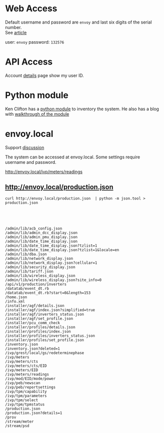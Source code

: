 
# Web Access

Default username and password are `envoy` and last six digits of the serial number.  
See [article](https://support.enphase.com/s/article/What-is-the-Username-and-Password-for-the-Administration-page-of-the-Envoy-local-interface)

user: `envoy`
password: `132576`


# API Access

Account [details](https://enlighten.enphaseenergy.com/account) page show my user ID.   

# Python module 

Ken Clifton has a [python module](https://github.com/ken-clifton/Enphase-Envoy-S-Inventory-Python)
to inventory the system.  He also has a blog with [walkthrough of the module](https://www.kenclifton.com/wordpress/2017/06/enphase-envoy-s-per-panel-python-script-walkthrough/)


# envoy.local

Support [discussion](https://stackoverflow.com/questions/352098/how-can-i-pretty-print-json-in-a-shell-script)

The system can be accessed at envoy.local.  Some settings require username and password.  

http://envoy.local/ivp/meters/readings


## http://envoy.local/production.json 

	curl http://envoy.local/production.json  | python -m json.tool > production.json





	/admin/lib/acb_config.json
	/admin/lib/admin_dcc_display.json
	/admin/lib/admin_pmu_display.json
	/admin/lib/date_time_display.json
	/admin/lib/date_time_display.json?tzlist=1
	/admin/lib/date_time_display.json?tzlist=1&locale=en
	/admin/lib/dba.json
	/admin/lib/network_display.json
	/admin/lib/network_display.json?cellular=1
	/admin/lib/security_display.json
	/admin/lib/tariff.json
	/admin/lib/wireless_display.json
	/admin/lib/wireless_display.json?site_info=0
	/api/v1/production/inverters
	/datatab/event_dt.rb
	/datatab/event_dt.rb?start=0&length=153
	/home.json
	/info.xml
	/installer/agf/details.json
	/installer/agf/index.json?simplified=true
	/installer/agf/inverters_status.json
	/installer/agf/set_profile.json
	/installer/pcu_comm_check
	/installer/profiles/details.json
	/installer/profiles/index.json
	/installer/profiles/inverters_status.json
	/installer/profiles/set_profile.json
	/inventory.json
	/inventory.json?deleted=1
	/ivp/grest/local/gs/redeterminephase
	/ivp/meters
	/ivp/meters/cts
	/ivp/meters/cts/EID
	/ivp/meters/EID
	/ivp/meters/readings
	/ivp/mod/EID/mode/power
	/ivp/peb/newscan
	/ivp/peb/reportsettings
	/ivp/tpm/capability
	/ivp/tpm/parameters
	/ivp/tpm/select
	/ivp/tpm/tpmstatus
	/production.json
	/production.json?details=1
	/prov
	/stream/meter
	/stream/psd
